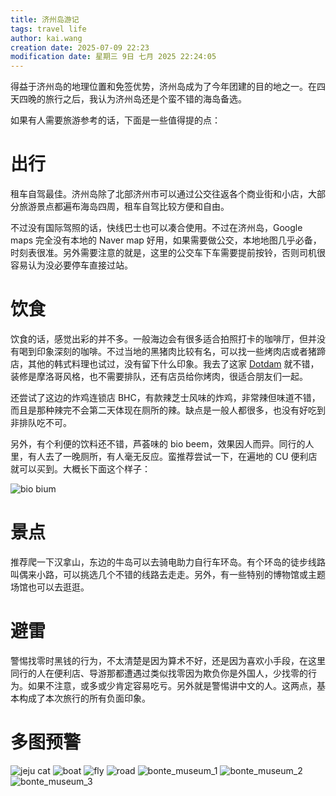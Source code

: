 ```yaml
---
title: 济州岛游记
tags: travel life
author: kai.wang
creation date: 2025-07-09 22:23
modification date: 星期三 9日 七月 2025 22:24:05
---
```


得益于济州岛的地理位置和免签优势，济州岛成为了今年团建的目的地之一。在四天四晚的旅行之后，我认为济州岛还是个蛮不错的海岛备选。

如果有人需要旅游参考的话，下面是一些值得提的点：

# 出行

租车自驾最佳。济州岛除了北部济州市可以通过公交往返各个商业街和小店，大部分旅游景点都遍布海岛四周，租车自驾比较方便和自由。

不过没有国际驾照的话，快线巴士也可以凑合使用。不过在济州岛，Google maps 完全没有本地的 Naver map 好用，如果需要做公交，本地地图几乎必备，时刻表很准。另外需要注意的就是，这里的公交车下车需要提前按铃，否则司机很容易认为没必要停车直接过站。

# 饮食

饮食的话，感觉出彩的并不多。一般海边会有很多适合拍照打卡的咖啡厅，但并没有喝到印象深刻的咖啡。不过当地的黑猪肉比较有名，可以找一些烤肉店或者猪蹄店，其他的韩式料理也试过，没有留下什么印象。我去了这家 [Dotdam](https://www.tripadvisor.com/Restaurant_Review-g297885-d27652945-Reviews-Dotdam-Jeju_Jeju_Island.html) 就不错，装修是摩洛哥风格，也不需要排队，还有店员给你烤肉，很适合朋友们一起。

还尝试了这边的炸鸡连锁店 BHC，有款辣芝士风味的炸鸡，非常辣但味道不错，而且是那种辣完不会第二天体现在厕所的辣。缺点是一般人都很多，也没有好吃到非排队吃不可。

另外，有个利便的饮料还不错，芦荟味的 bio beem，效果因人而异。同行的人里，有人去了一晚厕所，有人毫无反应。蛮推荐尝试一下，在遍地的 CU 便利店就可以买到。大概长下面这个样子：

![bio bium](https://aaarkai.github.io/files/posts/jeju/biobium.png)

# 景点

推荐爬一下汉拿山，东边的牛岛可以去骑电助力自行车环岛。有个环岛的徒步线路叫偶来小路，可以挑选几个不错的线路去走走。另外，有一些特别的博物馆或主题场馆也可以去逛逛。

# 避雷

警惕找零时黑钱的行为，不太清楚是因为算术不好，还是因为喜欢小手段，在这里同行的人在便利店、导游那都遭遇过类似找零因为欺负你是外国人，少找零的行为。如果不注意，或多或少肯定容易吃亏。另外就是警惕讲中文的人。这两点，基本构成了本次旅行的所有负面印象。

# 多图预警

![jeju cat](https://aaarkai.github.io/files/posts/jeju/cat.jpeg)
![boat](https://aaarkai.github.io/files/posts/jeju/boat.jpeg)
![fly](https://aaarkai.github.io/files/posts/jeju/fly.jpeg)
![road](https://aaarkai.github.io/files/posts/jeju/road.jpeg)
![bonte_museum_1](https://aaarkai.github.io/files/posts/jeju/bonte_museum_1.jpeg)
![bonte_museum_2](https://aaarkai.github.io/files/posts/jeju/bonte_museum_2.jpeg)
![bonte_museum_3](https://aaarkai.github.io/files/posts/jeju/bonte_museum_3.jpeg)
